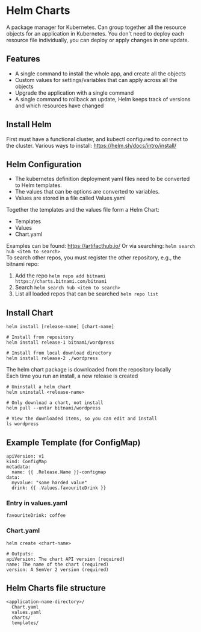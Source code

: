# Helm Charts

A package manager for Kubernetes. Can group together all the resource objects for an application in Kubernetes. You don't need to deploy each resource file individually, you can deploy or apply changes in one update. 

## Features
- A single command to install the whole app, and create all the objects
- Custom values for settings/variables that can apply across all the objects
- Upgrade the application with a single command
- A single command to rollback an update, Helm keeps track of versions and which resources have changed

## Install Helm
First must have a functional cluster, and kubectl configured to connect to the cluster. Various ways to install: https://helm.sh/docs/intro/install/  

## Helm Configuration
- The kubernetes definition deployment yaml files need to be converted to Helm templates.
- The values that can be options are converted to variables.
- Values are stored in a file called Values.yaml

Together the templates and the values file form a Helm Chart:
- Templates
- Values
- Chart.yaml

Examples can be found: https://artifacthub.io/
Or via searching: `helm search hub <item to search>`  
To search other repos, you must register the other repository, e.g., the bitnami repo:

1. Add the repo `helm repo add bitnami https://charts.bitnami.com/bitnami`
2. Search `helm search hub <item to search>`
3. List all loaded repos that can be searched `helm repo list`

## Install Chart
```
helm install [release-name] [chart-name]

# Install from repository
helm install release-1 bitnami/wordpress

# Install from local download directory
helm install release-2 ./wordpress
```
The helm chart package is downloaded from the repository locally  
Each time you run an install, a new release is created

```
# Uninstall a helm chart
helm uninstall <release-name>

# Only download a chart, not install
helm pull --untar bitnami/wordpress

# View the downloaded items, so you can edit and install
ls wordpress
```

## Example Template (for ConfigMap)
```
apiVersion: v1
kind: ConfigMap
metadata:
  name: {{ .Release.Name }}-configmap
data:
  myvalue: "some harded value"
  drink: {{ .Values.favouriteDrink }}
```

### Entry in values.yaml
```
favouriteDrink: coffee
```

### Chart.yaml
```
helm create <chart-name>

# Outputs:
apiVersion: The chart API version (required)
name: The name of the chart (required)
version: A SemVer 2 version (required)
```

## Helm Charts file structure
```
<application-name-directory>/
  Chart.yaml
  values.yaml
  charts/
  templates/
```
